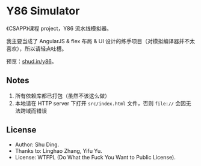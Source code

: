 # Y86 Simulator

《CSAPP》课程 project，Y86 流水线模拟器。

我主要当成了 AngularJS & flex 布局 & UI 设计的练手项目（对模拟编译器并不太喜欢），所以请轻点吐槽。

预览：[shud.in/y86](http://shud.in/y86)。

## Notes

1. 所有依赖库都已打包（虽然不该这么做）
2. 本地请在 HTTP server 下打开 `src/index.html` 文件，否则 `file://` 会因无法跨域而错误

## License

- Author: Shu Ding.
- Thanks to: Linghao Zhang, Yifu Yu.
- License: WTFPL (Do What the Fuck You Want to Public License).
